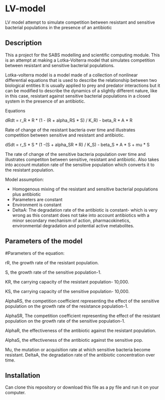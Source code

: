 # LV-model
LV model attempt to simulate competition between resistant and sensitive bacterial populations in the presence of an antibiotic

## Description

This a project for the SABS modelling and scientific computing module. This is an attempt at making a Lotka-Volterra model that simulates competition between resistant and sensitive bacterial populations.

Lotka-volterra model is a model made of a collection of nonlinear differential equations that is used to describe the relationship between two biological entities It is usually applied to prey and predator interactions but it can be modified to describe the dynamics of a slightly different nature, like in this case, resistant against sensitive bacterial populations in a closed system in the presence of an antibiotic.

Equations

dRdt = r_R * R * (1 - (R + alpha_RS * S) / K_R) - beta_R * A * R

Rate of change of the resistant bacteria over time and illustrates competition between sensitive and resistant and antibiotic.

dSdt = r_S * S * (1 -(S + alpha_SR * R) / K_S) - beta_S * A * S + mu * S

The rate of change of the sensitive bacteria population over time and illustrates competiton between sensitive, resistant and antibiotic. Also takes into account mutation rate of the sensitive population which converts it to the resistant population.



Model assumption:


- Homogenous mixing of the resistant and sensitive bacterial populations plus antibiotic
- Parameters are constant
- Environment is constant
- DeltaA: The degradation rate of the antibiotic is constant- which is very wrong as this constant does not take into account antibiotics with a minor secondary mechanism of action, pharmacokinetics, environmental degradation and potential active metabolites.

## Parameters of the model

#Parameters of the equation:

rR, the growth rate of the resistant population.

S, the growth rate of the sensitive population-1.

KR, the carrying capacity of the resistant population- 10,000.

KS, the carrying capacity of the sensitive population- 10,000.

AlphaRS, the competition coefficient representing the effect of the sensitive population on the growth rate of the resistance population-1.

AlphaSR, The competition coefficient representing the effect of the resistant population on the growth rate of the sensitive population-1.

AlphaR, the effectiveness of the antibiotic against the resistant population.

AlphaS, the effectiveness of the antibiotic against the sensitive pop.

Mu, the mutation or acquisition rate at which sensitive bacteria become resistant.
DeltaA, the degradation rate of the antibiotic concentration over time.

## Installation

Can clone this repository or download this file as a py file and run it on your computer.

